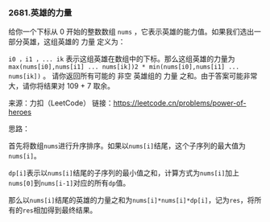 ### 2681.英雄的力量

给你一个下标从 0 开始的整数数组 `nums` ，它表示英雄的能力值。如果我们选出一部分英雄，这组英雄的 力量 定义为：

`i0 ，i1 ，... ik` 表示这组英雄在数组中的下标。那么这组英雄的力量为 `max(nums[i0],nums[i1] ... nums[ik])2 * min(nums[i0],nums[i1] ... nums[ik])` 。
请你返回所有可能的 非空 英雄组的 力量 之和。由于答案可能非常大，请你将结果对 109 + 7 取余。

来源：力扣（LeetCode）
链接：https://leetcode.cn/problems/power-of-heroes



思路：

​		首先将数组`nums`进行升序排序。如果以`nums[i]`结尾，这个子序列的最大值为`nums[i]`。

​		`dp[i]`表示以`nums[i]`结尾的子序列的最小值之和，计算方式为`nums[i]`加上`nums[0]`到`nums[i-1]`对应的所有`dp`值。

​		那么以`nums[i]`结尾的英雄的力量之和为`nums[i]*nums[i]*dp[i]`，记为`res`，将所有的`res`相加得到最终结果。

​		

​		